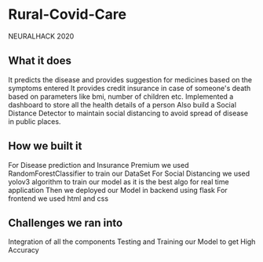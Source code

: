 # Rural-Covid-Care
NEURALHACK 2020
## What it does
It predicts the disease and provides suggestion for medicines based on the symptoms entered
It provides credit insurance in case of someone's death based on parameters like bmi, number of children etc.
Implemented a dashboard to store all the health details of a person
Also build a Social Distance Detector to maintain social distancing to avoid spread of disease in public places.
## How we built it
For Disease prediction and Insurance Premium we used RandomForestClassifier to train our DataSet
For Social Distancing we used yolov3 algorithm to train our model as it is the best algo for real time application
Then we deployed our Model in backend using flask
For frontend we used html and css
## Challenges we ran into
Integration of all the components
Testing and Training our Model to get High Accuracy
